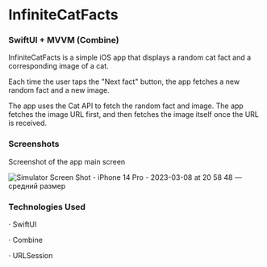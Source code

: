 # InfiniteCatFacts
### SwiftUI + MVVM (Combine)

InfiniteCatFacts is a simple iOS app that displays a random cat fact and a corresponding image of a cat. 

Each time the user taps the "Next fact" button, the app fetches a new random fact and a new image.

The app uses the Cat API to fetch the random fact and image. 
The app fetches the image URL first, and then fetches the image itself once the URL is received.

### Screenshots

Screenshot of the app main screen

![Simulator Screen Shot - iPhone 14 Pro - 2023-03-08 at 20 58 48 — средний размер](https://user-images.githubusercontent.com/75203988/223792838-f71b7a26-0648-4743-bdaf-8657652ea9a5.jpeg)

### Technologies Used

⋅ SwiftUI

⋅ Combine

⋅ URLSession
